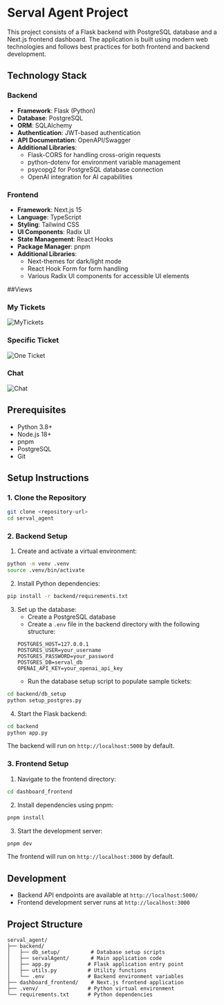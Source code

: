 # Serval Agent Project

This project consists of a Flask backend with PostgreSQL database and a Next.js frontend dashboard. The application is built using modern web technologies and follows best practices for both frontend and backend development.

## Technology Stack

### Backend
- **Framework**: Flask (Python)
- **Database**: PostgreSQL
- **ORM**: SQLAlchemy
- **Authentication**: JWT-based authentication
- **API Documentation**: OpenAPI/Swagger
- **Additional Libraries**:
  - Flask-CORS for handling cross-origin requests
  - python-dotenv for environment variable management
  - psycopg2 for PostgreSQL database connection
  - OpenAI integration for AI capabilities

### Frontend
- **Framework**: Next.js 15
- **Language**: TypeScript
- **Styling**: Tailwind CSS
- **UI Components**: Radix UI
- **State Management**: React Hooks
- **Package Manager**: pnpm
- **Additional Libraries**:
  - Next-themes for dark/light mode
  - React Hook Form for form handling
  - Various Radix UI components for accessible UI elements


##Views
### My Tickets
![MyTickets](./photos/Screenshot%202025-03-28%20at%206.37.13 PM.png)

### Specific Ticket
![One Ticket](./photos/Screenshot%202025-03-28%20at%206.39.19 PM.png)

### Chat
![Chat](./photos/Screenshot%202025-03-28%20at%206.40.45 PM.png)

## Prerequisites

- Python 3.8+
- Node.js 18+
- pnpm
- PostgreSQL
- Git

## Setup Instructions

### 1. Clone the Repository

```bash
git clone <repository-url>
cd serval_agent
```

### 2. Backend Setup

1. Create and activate a virtual environment:
```bash
python -m venv .venv
source .venv/bin/activate  
```

2. Install Python dependencies:
```bash
pip install -r backend/requirements.txt
```

3. Set up the database:
   - Create a PostgreSQL database
   - Create a `.env` file in the backend directory with the following structure:
   ```
   POSTGRES_HOST=127.0.0.1
   POSTGRES_USER=your_username
   POSTGRES_PASSWORD=your_password
   POSTGRES_DB=serval_db
   OPENAI_API_KEY=your_openai_api_key
   ```
   - Run the database setup script to populate sample tickets:
```bash
cd backend/db_setup
python setup_postgres.py
```

4. Start the Flask backend:
```bash
cd backend
python app.py
```

The backend will run on `http://localhost:5000` by default.

### 3. Frontend Setup

1. Navigate to the frontend directory:
```bash
cd dashboard_frontend
```

2. Install dependencies using pnpm:
```bash
pnpm install
```

3. Start the development server:
```bash
pnpm dev
```

The frontend will run on `http://localhost:3000` by default.

## Development

- Backend API endpoints are available at `http://localhost:5000/`
- Frontend development server runs at `http://localhost:3000`


## Project Structure

```
serval_agent/
├── backend/
│   ├── db_setup/          # Database setup scripts
│   ├── servalAgent/       # Main application code
│   ├── app.py            # Flask application entry point
│   ├── utils.py          # Utility functions
│   └── .env              # Backend environment variables
├── dashboard_frontend/    # Next.js frontend application
├── .venv/                # Python virtual environment
└── requirements.txt      # Python dependencies
``` 
